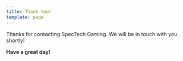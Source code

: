 ```yaml
---
title: Thank You!
template: page
---
```


Thanks for contacting SpecTech Gaming. We will be in touch with you shortly!

**Have a great day!**